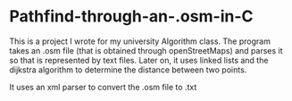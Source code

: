 # Pathfind-through-an-.osm-in-C

This is a project I wrote for my university Algorithm class. The program takes an .osm file (that is obtained through openStreetMaps) and parses it so that is represented by text files. Later on, it uses linked lists and the dijkstra algorithm to determine the distance between two points.

It uses an xml parser to convert the .osm file to .txt
